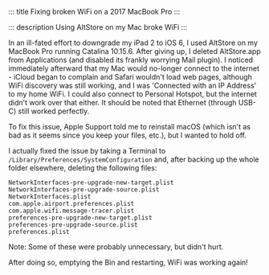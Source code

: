 ::: title
Fixing broken WiFi on a 2017 MacBook Pro
:::

::: description
Using AltStore on my Mac broke WiFi
:::

In an ill-fated effort to downgrade my iPad 2 to iOS 6, I used AltStore
on my MacBook Pro running Catalina 10.15.6. After giving up, I deleted
AltStore.app from Applications (and disabled its frankly worrying Mail plugin).
I noticed immediately afterward that my Mac would no-longer connect to the
internet - iCloud began to complain and Safari wouldn't load web pages, although
WiFi discovery was still working, and I was 'Connected with an IP Address' to my
home WiFi. I could also connect to Personal Hotspot, but the internet didn't
work over that either. It should be noted that Ethernet (through USB-C)
still worked perfectly.

To fix this issue, Apple Support told me to reinstall macOS (which isn't as bad
as it seems since you keep your files, etc.), but I wanted to hold off.

I actually fixed the issue by taking a Terminal to
`/Library/Preferences/SystemConfiguration` and, after backing up the whole
folder elsewhere, deleting the following files:

```
NetworkInterfaces-pre-upgrade-new-target.plist
NetworkInterfaces-pre-upgrade-source.plist
NetworkInterfaces.plist
com.apple.airport.preferences.plist
com.apple.wifi.message-tracer.plist
preferences-pre-upgrade-new-target.plist
preferences-pre-upgrade-source.plist
preferences.plist
```

Note: Some of these were probably unnecessary, but didn't hurt.

After doing so, emptying the Bin and restarting, WiFi was working again!
